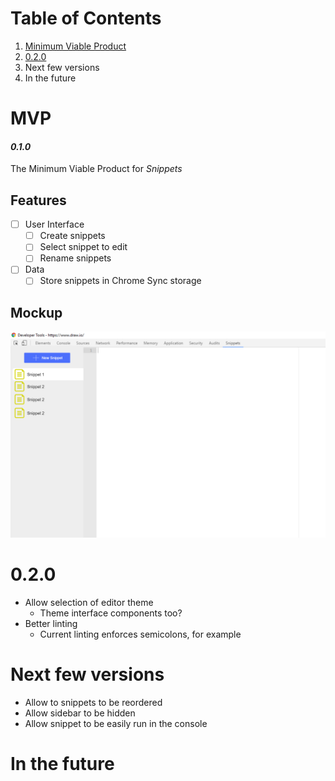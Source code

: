 # Table of Contents

1. [Minimum Viable Product](#MVP)
2. [0.2.0](#0.2.0)
3. Next few versions
4. In the future

# MVP

#### *0.1.0*

The Minimum Viable Product for *Snippets*

## Features

- [ ] User Interface
  - [ ] Create snippets
  - [ ] Select snippet to edit
  - [ ] Rename snippets
- [ ] Data
  - [ ] Store snippets in Chrome Sync storage

## Mockup

![MVP Mockup](docs/mockup_MVP.png)

# 0.2.0

* Allow selection of editor theme
  * Theme interface components too?
* Better linting
  * Current linting enforces semicolons, for example

# Next few versions

* Allow to snippets to be reordered
* Allow sidebar to be hidden
* Allow snippet to be easily run in the console

# In the future
